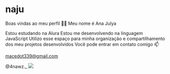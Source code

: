 # naju
Boas vindas ao meu perfil 💙💙
Meu nome é Ana Julya 

Estou estudando na Alura
Estou me desenvolvendo na linguagem JavaScript
Utilizo esse espaço para minha organização e compartilhamento dos meu projetos desenvolvidos
Você pode entrar em contato comigo 📫

macedot339@gmail.com

@4nawz._
![](https://tenor.com/bK0UY.gif)


